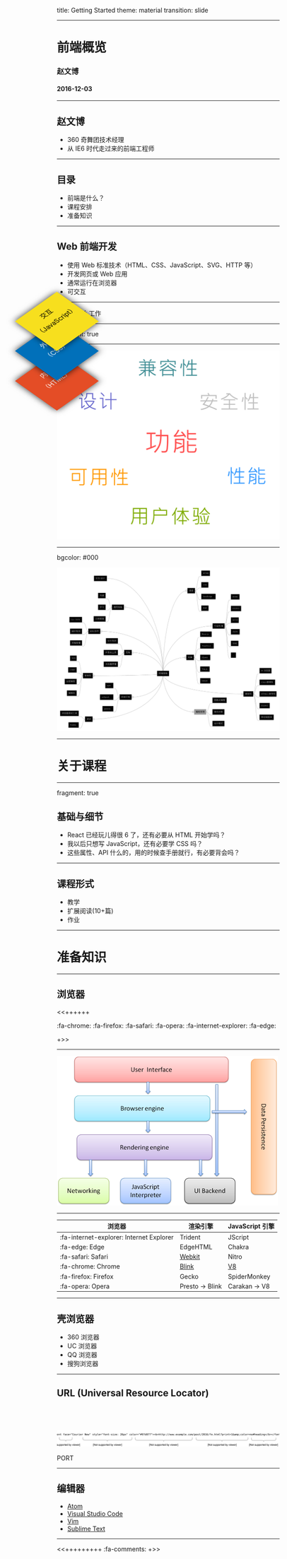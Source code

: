 title: Getting Started
theme: material
transition: slide

---

# 前端概览
### 赵文博
#### 2016-12-03

---

## 赵文博

* 360 奇舞团技术经理
* 从 IE6 时代走过来的前端工程师

---

## 目录

* 前端是什么？
* 课程安排
* 准备知识

---

## Web 前端开发

* 使用 Web 标准技术（HTML、CSS、JavaScript、SVG、HTTP 等）
* 开发网页或 Web 应用
* 通常运行在浏览器
* 可交互

---

![前端怎么工作](img/workflow.png)

---

fragment: true

<div class="stack">
  <div class="stack-html">内容<br>（HTML）</div>
  <div class="stack-css fragment">外观<br>（CSS）</div>
  <div class="stack-js fragment">交互<br>（JavaScript）</div>
</div>

<style>
.stack { position: relative; font-size: 1.2em; top: 1em }
.stack > div { position: absolute; left: -4em; top: 0; width: 8em; height: 6em; padding: 1em 0; text-align: center; color: #fff; line-height: 2; transform:rotateX(45deg) rotateZ(-45deg); box-shadow: 0 0 1em 0px rgba(0,0,0,0.8)}
.stack .stack-html { background: #E44D26 }
.stack .stack-css { background: #0170BA; top: -4em; }
.stack .stack-js { background: #F7DF1E; color: black; top: -8em }
</style>

---

![前端不仅是技术](img/concern.png)

---

bgcolor: #000

![技能树](img/all.svg)

---

# 关于课程

---

fragment: true

## 基础与细节

* React 已经玩儿得很 6 了，还有必要从 HTML 开始学吗？
* 我以后只想写 JavaScript，还有必要学 CSS 吗？
* 这些属性、API 什么的，用的时候查手册就行，有必要背会吗？

---

## 课程形式

* 教学
* 扩展阅读(10+篇)
* 作业

---

# 准备知识

---

## 浏览器

<<++++++

:fa-chrome:
:fa-firefox:
:fa-safari:
:fa-opera:
:fa-internet-explorer:
:fa-edge:

+>>

---

![Browser Layers](img/browser-layers.png)

---

| 浏览器 | 渲染引擎 | JavaScript 引擎 |
|--------|---------|--------------|
| :fa-internet-explorer: Internet Explorer | Trident | JScript |
| :fa-edge: Edge | EdgeHTML | Chakra |
| :fa-safari: Safari | [Webkit](https://webkit.org/) | Nitro |
| :fa-chrome: Chrome | [Blink](https://www.chromium.org/blink) | [V8](https://developers.google.com/v8/) |
| :fa-firefox: Firefox | Gecko | SpiderMonkey |
| :fa-opera: Opera | Presto → Blink | Carakan →  V8 |

---

## 壳浏览器

* 360 浏览器
* UC 浏览器
* QQ 浏览器
* 搜狗浏览器

---

## URL (Universal Resource Locator)

## &nbsp;

![URL](img/url.svg)

PORT

---

## 编辑器

* [Atom](https://atom.io/)
* [Visual Studio Code](https://code.visualstudio.com/)
* [Vim](http://www.vim.org/)
* [Sublime Text](https://www.sublimetext.com/)

---

<<+++++++++ :fa-comments: +>>


